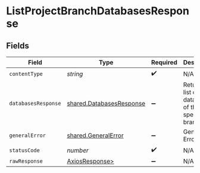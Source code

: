 # ListProjectBranchDatabasesResponse


## Fields

| Field                                                                | Type                                                                 | Required                                                             | Description                                                          |
| -------------------------------------------------------------------- | -------------------------------------------------------------------- | -------------------------------------------------------------------- | -------------------------------------------------------------------- |
| `contentType`                                                        | *string*                                                             | :heavy_check_mark:                                                   | N/A                                                                  |
| `databasesResponse`                                                  | [shared.DatabasesResponse](../../models/shared/databasesresponse.md) | :heavy_minus_sign:                                                   | Returned a list of databases of the specified branch                 |
| `generalError`                                                       | [shared.GeneralError](../../models/shared/generalerror.md)           | :heavy_minus_sign:                                                   | General Error                                                        |
| `statusCode`                                                         | *number*                                                             | :heavy_check_mark:                                                   | N/A                                                                  |
| `rawResponse`                                                        | [AxiosResponse>](https://axios-http.com/docs/res_schema)             | :heavy_minus_sign:                                                   | N/A                                                                  |